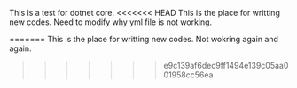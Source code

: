 This is a test for dotnet core.
<<<<<<< HEAD
This is the place for writting new codes.
Need to modify why yml file is not working.

=======
This is the place for writting new codes. 
Not wokring again and again.
>>>>>>> e9c139af6dec9ff1494e139c05aa001958cc56ea
